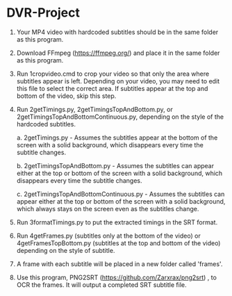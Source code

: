 # DVR-Project

1. Your MP4 video with hardcoded subtitles should be in the same folder as this program.
2. Download FFmpeg (https://ffmpeg.org/) and place it in the same folder as this program.
3. Run 1cropvideo.cmd to crop your video so that only the area where subtitles appear is left. Depending on your video, you may need to edit this file to select the correct area. If subtitles appear at the top and bottom of the video, skip this step.
4. Run 2getTimings.py, 2getTimingsTopAndBottom.py, or 2getTimingsTopAndBottomContinuous.py, depending on the style of the hardcoded subtitles.
      
      a. 2getTimings.py - Assumes the subtitles appear at the bottom of the screen with a solid background, which disappears every time the subtitle changes.
      
      b. 2getTimingsTopAndBottom.py - Assumes the subtitles can appear either at the top or bottom of the screen with a solid background, which disappears every time the subtitle changes.
      
      c. 2getTimingsTopAndBottomContinuous.py - Assumes the subtitles can appear either at the top or bottom of the screen with a solid background, which always stays on the screen even as the subtitles change.
5. Run 3formatTimings.py to put the extracted timings in the SRT format.
6. Run 4getFrames.py (subtitles only at the bottom of the video) or 4getFramesTopBottom.py (subtitles at the top and bottom of the video) depending on the style of subtitle.
7. A frame with each subtitle will be placed in a new folder called 'frames'.
8. Use this program, PNG2SRT (https://github.com/Zarxrax/png2srt) , to OCR the frames. It will output a completed SRT subtitle file.
